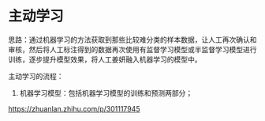 # 主动学习

思路：通过机器学习的方法获取到那些比较难分类的样本数据，让人工再次确认和审核，然后将人工标注得到的数据再次使用有监督学习模型或半监督学习模型进行训练，逐步提升模型效果，将人工姜妍融入机器学习的模型中。

主动学习的流程：

1. 机器学习模型：包括机器学习模型的训练和预测两部分；



https://zhuanlan.zhihu.com/p/301117945



